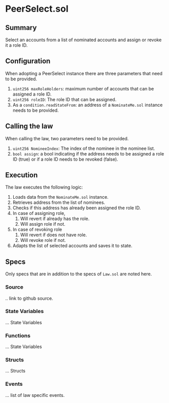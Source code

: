 # PeerSelect.sol

## Summary&#x20;

Select an accounts from a list of nominated accounts and assign or revoke it a role ID.

## Configuration

When adopting a PeerSelect instance there are three parameters that need to be provided.&#x20;

1. `uint256 maxRoleHolders`: maximum number of accounts that can be assigned a role ID.&#x20;
2. `uint256 roleID`: The role ID that can be assigned.
3. As a `condition.readStateFrom`: an address of a `NominateMe.sol` instance needs to be provided.   &#x20;

## Calling the law&#x20;

When calling the law, two parameters need to be provided.&#x20;

1. `uint256 NomineeIndex`: The index of the nominee in the nominee list. &#x20;
2. `bool assign`: a bool indicating if the address needs to be assigned a role ID (true) or if a role ID needs to be revoked (false).&#x20;

## Execution

The law executes the following logic:&#x20;

1. Loads data from the `NominateMe.sol` instance.&#x20;
2. Retrieves address from the list of nominees.&#x20;
3. Checks if this address has already been assigned the role ID.&#x20;
4. In case of assigning role,&#x20;
   1. Will revert if already has the role.&#x20;
   2. Will assign role if not. &#x20;
5. In case of revoking role&#x20;
   1. Will revert if does not have role.&#x20;
   2. Will revoke role if not.&#x20;
6. Adapts the list of selected accounts and saves it to state. &#x20;

## Specs

Only specs that are in addition to the specs of `Law.sol` are noted here.&#x20;

### Source&#x20;

.. link to github source.&#x20;

### State Variables

... State Variables

### Functions

... State Variables

### Structs

... Structs&#x20;

### Events

... list of law specific events.&#x20;

&#x20;&#x20;
